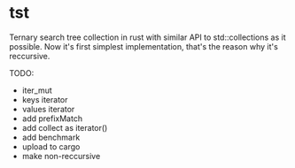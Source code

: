 # tst
Ternary search tree collection in rust with similar API to std::collections as it possible.
Now it's first simplest implementation, that's the reason why it's reccursive.

TODO:
- iter_mut
- keys iterator
- values iterator
- add prefixMatch
- add collect as iterator()
- add benchmark
- upload to cargo
- make non-reccursive
